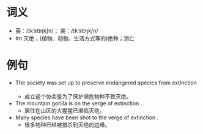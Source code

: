# 词义
- 英：/ɪkˈstɪŋkʃn/； 美：/ɪkˈstɪŋkʃn/
- #n 灭绝；(植物、动物、生活方式等的)绝种；消亡
# 例句
- The society was set up to preserve endangered species from extinction .
	- 成立这个协会是为了保护濒危物种不致灭绝。
- The mountain gorilla is on the verge of extinction .
	- 居住在山区的大猩猩已濒临灭绝。
- Many species have been shot to the verge of extinction .
	- 很多物种已经被猎杀到灭绝的边缘。
